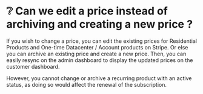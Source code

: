 # ❔ Can we edit a price instead of archiving and creating a new price ?

If you wish to change a price, you can edit the existing prices for Residential Products and One-time Datacenter / Account products on Stripe. Or else you can archive an existing price and create a new price. Then, you can easily resync on the admin dashboard to display the updated prices on the customer dashboard.&#x20;

However, you cannot change or archive a recurring product with an active status, as doing so would affect the renewal of the subscription.
